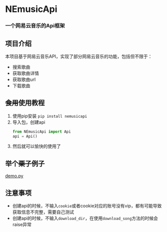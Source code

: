 # NEmusicApi
### 一个网易云音乐的Api框架


## 项目介绍
本项目基于网易云音乐API，实现了部分网易云音乐的功能，包括但不限于：

- 搜索歌曲
- 获取歌曲详情
- 获取歌曲url
- 下载歌曲


## ~~食用~~使用教程
1. 使用pip安装 `pip install nemusicapi`
2. 导入包，创建api
    ```python
    from NEmusicApi import Api
    api = Api()
    ```
3. 然后就可以愉快的使用了

## 举个~~栗子~~例子
[demo.py](demo.py)

## 注意事项
- 创建api的时候，不输入`cookie`或者cookie对应的账号没有vip，都有可能导致获取信息不完整，需要自己测试
- 创建api的时候，不输入`download_dir`，在使用`download_song`方法的时候会raise异常
